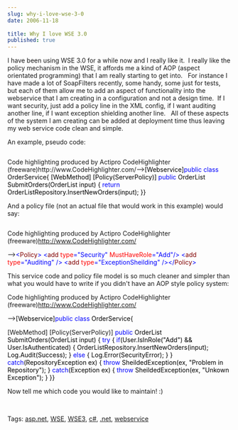 ```yaml
---
slug: why-i-love-wse-3-0
date: 2006-11-18
 
title: Why I love WSE 3.0
published: true
---
```

<p>I have been using WSE 3.0 for a while now and I really like it.  I really like the policy mechanism in the WSE, it affords me a kind of AOP (aspect orientated programming) that I am really starting to get into.   For instance I have made a lot of SoapFilters recently, some handy, some just for tests, but each of them allow me to add an aspect of functionality into the webservice that I am creating in a configuration and not a design time.  If I want security, just add a policy line in the XML config, if I want auditing another line, if I want exception shielding another line.   All of these aspects of the system I am creating can be added at deployment time thus leaving my web service code clean and simple.</p> <p>An example, pseudo code: </p><div class="wlWriterSmartContent" style="padding-right: 0px; display: inline; padding-left: 0px; float: none; padding-bottom: 0px; margin: 0px; padding-top: 0px;">
<div class="CodeRay">
  <div class="code"><pre></pre></div>
</div>

<div>
Code highlighting produced by Actipro CodeHighlighter (freeware)http://www.CodeHighlighter.com/--><span style="color: #000000;">[Webservice]</span><span style="color: #0000FF;">public</span><span style="color: #000000;"> </span><span style="color: #0000FF;">class</span><span style="color: #000000;"> OrderService{    [WebMethod]    [Policy(ServerPolicy)]    </span><span style="color: #0000FF;">public</span><span style="color: #000000;"> OrderList SubmitOrders(OrderList input)    {        </span><span style="color: #0000FF;">return</span><span style="color: #000000;"> OrderListRepository.InsertNewOrders(input);    }}</span>
</div>
</div><p>And a policy file (not an actual file that would work in this example) would say:</p><div class="wlWriterSmartContent" style="padding-right: 0px; display: inline; padding-left: 0px; float: none; padding-bottom: 0px; margin: 0px; padding-top: 0px;">
<div class="CodeRay">
  <div class="code"><pre></pre></div>
</div>

<div>
Code highlighting produced by Actipro CodeHighlighter (freeware)<a href="http://www.CodeHighlighter.com/">http://www.CodeHighlighter.com/</a><p />--><span style="color: #0000FF;">&lt;</span><span style="color: #800000;">Policy</span><span style="color: #0000FF;">&gt;</span><span style="color: #000000;">    </span><span style="color: #0000FF;">&lt;</span><span style="color: #800000;">add </span><span style="color: #FF0000;">type</span><span style="color: #0000FF;">="Security"</span><span style="color: #FF0000;"> MustHaveRole</span><span style="color: #0000FF;">="Add"</span><span style="color: #0000FF;">/&gt;</span><span style="color: #000000;">    </span><span style="color: #0000FF;">&lt;</span><span style="color: #800000;">add </span><span style="color: #FF0000;">type</span><span style="color: #0000FF;">="Auditing"</span><span style="color: #FF0000;"> </span><span style="color: #0000FF;">/&gt;</span><span style="color: #000000;">    </span><span style="color: #0000FF;">&lt;</span><span style="color: #800000;">add </span><span style="color: #FF0000;">type</span><span style="color: #0000FF;">="ExceptionSheilding"</span><span style="color: #FF0000;"> </span><span style="color: #0000FF;">/&gt;</span><span style="color: #000000;"></span><span style="color: #0000FF;">&lt;/</span><span style="color: #800000;">Policy</span><span style="color: #0000FF;">&gt;</span>
</div>
</div><p>This service code and policy file model is so much cleaner and simpler than what you would have to write if you didn't have an AOP style policy system:</p><div class="wlWriterSmartContent" style="padding-right: 0px; display: inline; padding-left: 0px; float: none; padding-bottom: 0px; margin: 0px; padding-top: 0px;">
<p />

<div>
Code highlighting produced by Actipro CodeHighlighter (freeware)<a href="http://www.CodeHighlighter.com/">http://www.CodeHighlighter.com/</a><p />--><span style="color: #000000;">[Webservice]</span><span style="color: #0000FF;">public</span><span style="color: #000000;"> </span><span style="color: #0000FF;">class</span><span style="color: #000000;"> OrderService{<p />    [WebMethod]    [Policy(ServerPolicy)]    </span><span style="color: #0000FF;">public</span><span style="color: #000000;"> OrderList SubmitOrders(OrderList input)    {        </span><span style="color: #0000FF;">try</span><span style="color: #000000;">        {            </span><span style="color: #0000FF;">if</span><span style="color: #000000;">(User.IsInRole(</span><span style="color: #000000;">"</span><span style="color: #000000;">Add</span><span style="color: #000000;">"</span><span style="color: #000000;">) </span><span style="color: #000000;">&amp;&amp;</span><span style="color: #000000;"> User.IsAuthenticated)            {                OrderListRepository.InsertNewOrders(input);                Log.Audit(Success);            }            </span><span style="color: #0000FF;">else</span><span style="color: #000000;">            {                Log.Error(SecurityError);            }            }        </span><span style="color: #0000FF;">catch</span><span style="color: #000000;">(RepositoryException ex)        {            </span><span style="color: #0000FF;">throw</span><span style="color: #000000;"> SheildedException(ex, </span><span style="color: #000000;">"</span><span style="color: #000000;">Problem in Repository</span><span style="color: #000000;">"</span><span style="color: #000000;">);        }        </span><span style="color: #0000FF;">catch</span><span style="color: #000000;">(Exception ex)        {            </span><span style="color: #0000FF;">throw</span><span style="color: #000000;"> SheildedException(ex, </span><span style="color: #000000;">"</span><span style="color: #000000;">Unkown Exception</span><span style="color: #000000;">"</span><span style="color: #000000;">);        }    }}</span>
</div>
</div><p>Now tell me which code you would like to maintain! :)</p><p> </p><div class="wlWriterSmartContent" style="padding-right: 0px; display: inline; padding-left: 0px; padding-bottom: 0px; margin: 0px; padding-top: 0px;">Tags: <a href="http://www.kinlan.co.uk/tag/asp.net" rel="tag">asp.net</a>, <a href="http://www.kinlan.co.uk/tag/WSE" rel="tag">WSE</a>, <a href="http://www.kinlan.co.uk/tag/WSE3" rel="tag">WSE3</a>, <a href="http://www.kinlan.co.uk/tag/c#" rel="tag">c#</a>, <a href="http://www.kinlan.co.uk/tag/.net" rel="tag">.net</a>, <a href="http://www.kinlan.co.uk/tag/webservice" rel="tag">webservice</a>
</div>

